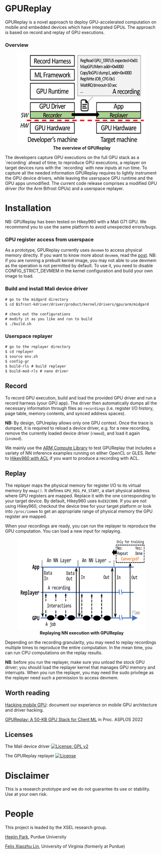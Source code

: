 # GPUReplay

GPUReplay is a novel approach to deploy GPU-accelerated computation on mobile and embedded devices which have integrated GPUs. The approach is based on record and replay of GPU executions.

### Overview

<figure>
    <center>
    <img src="./figs/overview.png" width="500" height="300">
         <figcaption> <b>The overview of GPUReplay</b> </figurecaption>
    </center>
</figure>
The developers capture GPU executions on the full GPU stack as a `recording` ahead of time; to reproduce GPU executions, a replayer on target devices runs with the `recording` with new inputs at run time. 
To capture all the needed information GPUReplay requires to lightly instrument the GPU device drivers, 
while leaving the userspace GPU runtime and the GPU apps unmodified. 
The current code release comprises a modified GPU driver (for the Arm Bifrost GPUs) and a userspace replayer.

# Installation

NB: GPUReplay has been tested on Hikey960 with a Mali G71 GPU. We recommend you to use the same platform to avoid unexpected errors/bugs.

### GPU register access from userspace

As a prototype, GPUReplay currently uses `devmem` to access physical memory directly. If you want to know more about `devmem`, read the [post](https://bakhi.github.io/devmem/). NB: if you are running a prebuilt kernel image, you may not able to use devmem as the operation is not permitted by default. To use it, you need to disable CONFIG_STRICT_DEVMEM in the kernel configuration and build your own image to load.

### Build and install Mali device driver

```shell
# go to the midgard directory
$ cd Bifrost-kdriver/driver/product/kernel/drivers/gpu/arm/midgard

# check out the configurations
# modify it as you like and run to build
$ ./build.sh
```

### Userspace replayer

```shell
# go to the replayer directory
$ cd replayer
$ source env.sh
$ config-gr
$ build-rls	# build replayer
$ build-mod-rls # nano driver
```

## Record

To record GPU execution, build and load the provided GPU driver and run a record harness (your GPU app). The driver then automatically dumps all the necessary information through files as `recordings` (i.e. register I/O history, page table, memory contents, and synced address spaces).

**NB:** By design, GPUreplay allows only one GPU context. Once the trace is dumped, it is required to reload a device driver, e.g. for a new recording, remove the currently loaded device driver (`rmmod`), and load it again (`insmod`).

We mainly use the [ARM Compute Library](https://github.com/ARM-software/ComputeLibrary) to test GPUReplay that includes a variety of NN inference examples running on either OpenCL or GLES. Refer to [Hikey960 with ACL](https://developer.arm.com/documentation/ecm0752397/ac/Build-the-Arm-Compute-Library-on-HiKey-960) if you want to produce a recording with ACL.

## Replay

The replayer maps the physical memory for register I/O to its virtual memory by `mmap()`. It defines  `GPU_REG_PA_START`, a start physical address where GPU registers are mapped. 
Replace it with the one corresponding to your target device. 
By default, Hikey960 uses `0xE82C000`. If you are not using Hikey960, checkout the device tree for your target platform or look into `/proc/iomem` to get an appropriate range of physical memory the GPU register are mapped.

When your recordings are ready, you can run the replayer to reproduce the GPU computation. 
You can load a new input for replaying.

<figure>
    <center>
    <img src="./figs/replay.png" width="600" height="300">
         <figcaption> <b>Replaying NN execution with GPUReplay</b> </figurecaption>
    </center>
</figure>

Depending on the recording granularity, you may need to replay recordings multiple times to reproduce the entire computation. In the mean time, you can run CPU computations on the replay results.

**NB**: before you run the replayer, make sure you unload the stock GPU driver; you should load the replayer kernel that manages GPU memory and interrupts. When you run the replayer, you may need the sudo privilege as the replayer need such a permission to access devmem.

## Worth reading

[Hacking mobile GPU](https://bakhi.github.io/mobileGPU/): document our experience on mobile GPU architecture and driver hacking.

[GPUReplay: A 50-KB GPU Stack for Client ML](https://arxiv.org/abs/2105.05085) in Proc. ASPLOS 2022

## Licenses

The Mali device driver [![License: GPL v2](https://img.shields.io/badge/License-GPL_v2-blue.svg)](https://www.gnu.org/licenses/old-licenses/gpl-2.0.en.html)

The GPUReplay replayer [![License](https://img.shields.io/badge/License-BSD_2--Clause-orange.svg)](https://opensource.org/licenses/BSD-2-Clause)

# Disclaimer

This is a research prototype and we do not guarantee its use or stability. Use at your own risk.

# People

This project is leaded by the XSEL research group.

[Heejin Park](https://bakhi.github.io/), Purdue University

[Felix Xiaozhu Lin](https://fxlin.github.io/), University of Virginia (formerly at Purdue) 